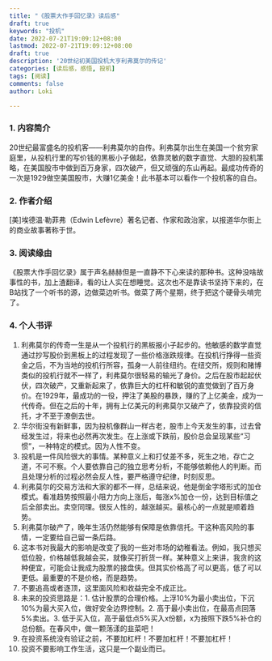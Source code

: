 ```yaml
---
title: "《股票大作手回忆录》读后感"
draft: true
keywords: "投机"
date: 2022-07-21T19:09:12+08:00
lastmod: 2022-07-21T19:09:12+08:00
draft: true
description: '20世纪初美国投机大亨利弗莫尔的传记'
categories: [读后感，感悟, 投机]
tags: [阅读]
comments: false
author: Loki

---
```




### 1. 内容简介

20世纪最富盛名的投机客——利弗莫尔的自传。利弗莫尔出生在美国一个贫穷家庭里，从投机行里的写价钱的黑板小子做起，依靠灵敏的数字直觉、大胆的投机策略，在美国股市中做到百万身家，四次破产，但又顽强的东山再起。最成功传奇的一次是1929做空美国股市，大赚1亿美金！此书基本可以看作一个投机客的自白。



### 2. 作者介绍

[美]埃德温·勒菲弗（Edwin Lefèvre）著名记者、作家和政治家，以报道华尔街上的商业故事著称于世。



### 3. 阅读缘由

《股票大作手回忆录》属于声名赫赫但是一直静不下心来读的那种书。这种没啥故事性的书，加上渣翻译，看的让人实在想睡觉。这次也不是靠读书坚持下来的，在B站找了一个听书的源，边做菜边听书。做菜了两个星期，终于把这个硬骨头啃完了。



### 4. 个人书评

1. 利弗莫尔的传奇一生是从一个投机行的黑板报小子起步的。他敏感的数学直觉通过抄写股价到黑板上的过程发现了一些价格涨跌规律。在投机行挣得一些资金之后，不为当地的投机行所容，孤身一人前往纽约。在纽交所，规则和赌博类似的投机行就不一样了，利弗莫尔很轻易的输光了身价。之后在股市起起伏伏，四次破产，又重新起来了，依靠巨大的杠杆和敏锐的直觉做到了百万身价。在1929年，最成功的一役，押注了美股的暴跌，赚的了上亿美金，成为一代传奇。但在之后的十年，拥有上亿美元的利弗莫尔又破产了，依靠投资的信托，才不至于潦倒去世。
2.  华尔街没有新鲜事，因为投机像群山一样古老，股市上今天发生的事，过去曾经发生过，将来也必然再次发生。在上涨或下跌前，股价总会呈现某些“习惯”，一种特定的模式。因为人性不变。
3. 投机是一件风险很大的事情。某种意义上和打仗差不多，死生之地，存亡之道，不可不察。个人要依靠自己的独立思考分析，不能够依赖他人的判断。而且处理分析的过程必然会反人性，要严格遵守纪律，时刻反思。
4. 利弗莫尔的交易方法和大家的都不一样，总结来说，他是倒金字塔形式的加仓模式。看准趋势按照最小阻力方向上涨后，每涨x%加仓一份，达到目标值之后全部卖出。卖空同理。很反人性的，越涨越买。最核心的一点就是顺着趋势。
5. 利弗莫尔破产了，晚年生活仍然能够有保障是依靠信托。干这种高风险的事情，一定要给自己留一条后路。
6. 这本书对我最大的影响是改变了我的一些对市场的幼稚看法。例如，我只想买低位股，价格越低我越会买，就像买打折货一样。某种意义上来讲，我贪的这种便宜，可能会让我成为股票的接盘侠。但其实价格高了可以更高，低了可以更低。最重要的不是价格，而是趋势。
7. 不要追高或者逐顶，这里面风险和收益完全不成正比。
8. 未来的投资思路是：1. 估计股票的合理价格。上浮10%为最小卖出位，下沉10%为最大买入位，做好安全边界控制。2. 高于最小卖出位，在最高点回落5%卖出。3. 低于买入位，高于最低点5%买入x份额，x为按照下跌5%补仓的总份额。在春风中，做一颗荡漾的韭菜吧！
9. 在投资系统没有验证之前，不要加杠杆！不要加杠杆！不要加杠杆！
10. 投资不要影响工作生活，这只是一个副业而已。















































